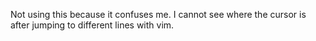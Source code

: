Not using this because it confuses me. I cannot see where the cursor is after
jumping to different lines with vim.
